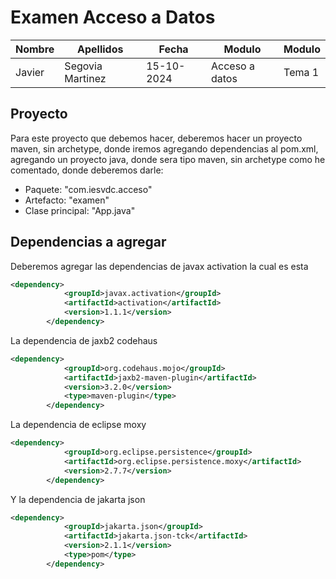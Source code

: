 # Examen Acceso a Datos

Nombre | Apellidos | Fecha | Modulo | Modulo
---------|----------|---------|---------|---------
 Javier | Segovia Martinez | 15-10-2024 | Acceso a datos | Tema 1

## Proyecto
Para este proyecto que debemos hacer, deberemos hacer un proyecto maven, sin archetype, donde iremos agregando dependencias al pom.xml, agregando un proyecto java, donde sera tipo maven, sin archetype como he comentado, donde deberemos darle:
-   Paquete: "com.iesvdc.acceso"
-   Artefacto: "examen"
-   Clase principal: "App.java"

## Dependencias a agregar
Deberemos agregar las dependencias de javax activation la cual es esta

```xml
<dependency>
            <groupId>javax.activation</groupId>
            <artifactId>activation</artifactId>
            <version>1.1.1</version>
        </dependency>
```

La dependencia de jaxb2 codehaus

```xml
<dependency>
            <groupId>org.codehaus.mojo</groupId>
            <artifactId>jaxb2-maven-plugin</artifactId>
            <version>3.2.0</version>
            <type>maven-plugin</type>
        </dependency>
```

La dependencia de eclipse moxy

```xml
<dependency>
            <groupId>org.eclipse.persistence</groupId>
            <artifactId>org.eclipse.persistence.moxy</artifactId>
            <version>2.7.7</version>
        </dependency>
```

Y la dependencia de jakarta json

```xml
<dependency>
            <groupId>jakarta.json</groupId>
            <artifactId>jakarta.json-tck</artifactId>
            <version>2.1.1</version>
            <type>pom</type>
        </dependency>
```
        
